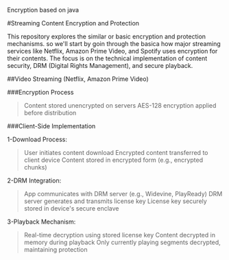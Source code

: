 Encryption based on java

#Streaming Content Encryption and Protection

This repository explores the similar or basic encryption and protection mechanisms.
so we'll start by goin through the basica how major streaming services like Netflix, Amazon Prime Video, and Spotify uses encryption for their contents. The focus is on the technical implementation of content security, DRM (Digital Rights Management), and secure playback.

##Video Streaming (Netflix, Amazon Prime Video)

###Encryption Process

> Content stored unencrypted on servers
> AES-128 encryption applied before distribution

###Client-Side Implementation

1-Download Process:

> User initiates content download
> Encrypted content transferred to client device
> Content stored in encrypted form (e.g., encrypted chunks)


2-DRM Integration:

>App communicates with DRM server (e.g., Widevine, PlayReady)
>DRM server generates and transmits license key
>License key securely stored in device's secure enclave


3-Playback Mechanism:

> Real-time decryption using stored license key
> Content decrypted in memory during playback
> Only currently playing segments decrypted, maintaining protection

